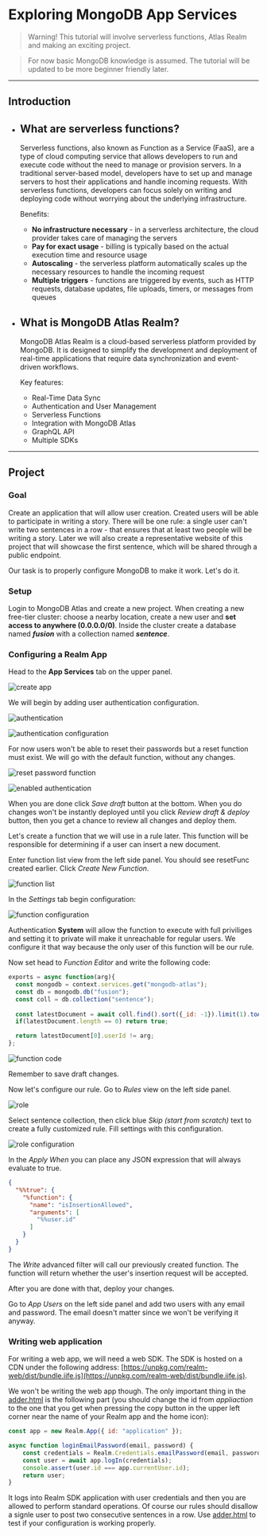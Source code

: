 # Exploring MongoDB App Services

> Warning! This tutorial will involve serverless functions, Atlas Realm and making an exciting project.

> For now basic MongoDB knowledge is assumed. The tutorial will be updated to be more beginner friendly later.

---

## Introduction

* ## What are serverless functions?

    Serverless functions, also known as Function as a Service (FaaS), are a type of cloud computing service that allows developers to run and execute code without the need to manage or provision servers. In a traditional server-based model, developers have to set up and manage servers to host their applications and handle incoming requests. With serverless functions, developers can focus solely on writing and deploying code without worrying about the underlying infrastructure.

    Benefits:

    - **No infrastructure necessary** - in a serverless architecture, the cloud provider takes care of managing the servers
    - **Pay for exact usage** - billing is typically based on the actual execution time and resource usage
    - **Autoscaling** - the serverless platform automatically scales up the necessary resources to handle the incoming request
    - **Multiple triggers** - functions are triggered by events, such as HTTP requests, database updates, file uploads, timers, or messages from queues

* ## What is MongoDB Atlas Realm?

    MongoDB Atlas Realm is a cloud-based serverless platform provided by MongoDB. It is designed to simplify the development and deployment of real-time applications that require data synchronization and event-driven workflows.

    Key features:

    - Real-Time Data Sync
    - Authentication and User Management
    - Serverless Functions
    - Integration with MongoDB Atlas
    - GraphQL API
    - Multiple SDKs

---

## Project

### Goal

Create an application that will allow user creation. Created users will be able to participate in writing a story. There will be one rule: a single user can't write two sentences in a row - that ensures that at least two people will be writing a story. Later we will also create a representative website of this project that will showcase the first sentence, which will be shared through a public endpoint.

Our task is to properly configure MongoDB to make it work. Let's do it.

### Setup

Login to MongoDB Atlas and create a new project. When creating a new free-tier cluster: choose a nearby location, create a new user and **set access to anywhere (0.0.0.0/0)**. Inside the cluster create a database named ***fusion*** with a collection named ***sentence***.

### Configuring a Realm App

Head to the **App Services** tab on the upper panel.

![create app](./img/create_app.png)

We will begin by adding user authentication configuration.

![authentication](./img/authentication.png)

![authentication configuration](./img/auth_conf.png)

For now users won't be able to reset their passwords but a reset function must exist. We will go with the default function, without any changes.

![reset password function](./img/reset_func.png)

![enabled authentication](./img/enabled_auth.png)

When you are done click *Save draft* button at the bottom. When you do changes won't be instantly deployed until you click *Review draft & deploy* button, then you get a chance to review all changes and deploy them.

Let's create a function that we will use in a rule later. This function will be responsible for determining if a user can insert a new document.

Enter function list view from the left side panel. You should see resetFunc created earlier. Click *Create New Function*.

![function list](./img/funcs.png)

In the *Settings* tab begin configuration:

![function configuration](./img/func_conf.png)

Authentication **System** will allow the function to execute with full priviliges and setting it to private will make it unreachable for regular users. We configure it that way because the only user of this function will be our rule.

Now set head to *Function Editor* and write the following code:

```js
exports = async function(arg){
  const mongodb = context.services.get("mongodb-atlas");
  const db = mongodb.db("fusion");
  const coll = db.collection("sentence");
  
  const latestDocument = await coll.find().sort({_id: -1}).limit(1).toArray();
  if(latestDocument.length == 0) return true;

  return latestDocument[0].userId != arg;
};
```

![function code](./img/func_content.png)

Remember to save draft changes.

Now let's configure our rule. Go to *Rules* view on the left side panel.

![role](./img/role.png)

Select sentence collection, then click blue *Skip (start from scratch)* text to create a fully customized rule. Fill settings with this configuration.

![role configuration](./img/role_conf.png)

In the *Apply When* you can place any JSON expression that will always evaluate to true.

```json
{
  "%%true": {
    "%function": {
      "name": "isInsertionAllowed",
      "arguments": [
        "%%user.id"
      ]
    }
  }
}
```

The *Write* advanced filter will call our previously created function. The function will return whether the user's insertion request will be accepted.

After you are done with that, deploy your changes.

Go to *App Users* on the left side panel and add two users with any email and password. The email doesn't matter since we won't be verifying it anyway.

### Writing web application

For writing a web app, we will need a web SDK. The SDK is hosted on a CDN under the following address: [https://unpkg.com/realm-web/dist/bundle.iife.js](https://unpkg.com/realm-web/dist/bundle.iife.js).

We won't be writing the web app though. The only important thing in the [adder.html](./adder.html) is the following part (you should change the id from *appliaction* to the one that you get when pressing the copy button in the upper left corner near the name of your Realm app and the home icon):

```js
const app = new Realm.App({ id: "application" });

async function loginEmailPassword(email, password) {
    const credentials = Realm.Credentials.emailPassword(email, password);
    const user = await app.logIn(credentials);
    console.assert(user.id === app.currentUser.id);
    return user;
}
```

It logs into Realm SDK application with user credentials and then you are allowed to perform standard operations. Of course our rules should disallow a signle user to post two consecutive sentences in a row. Use [adder.html](./adder.html) to test if your configuration is working properly.